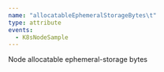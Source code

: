 ```yaml
---
name: "allocatableEphemeralStorageBytes\t"
type: attribute
events:
  - K8sNodeSample
---
```


Node allocatable ephemeral-storage bytes